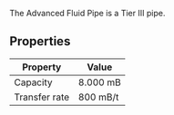 The Advanced Fluid Pipe is a Tier III pipe.

## Properties
|Property|Value|
|--------|-----|
|Capacity|8.000 mB|
|Transfer rate|800 mB/t|
